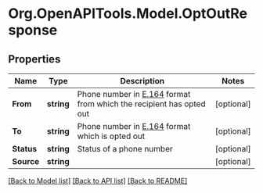 
# Org.OpenAPITools.Model.OptOutResponse

## Properties

Name | Type | Description | Notes
------------ | ------------- | ------------- | -------------
**From** | **string** | Phone number in [E.164](https://www.itu.int/rec/T-REC-E.164-201011-I) format from which the recipient has opted out | [optional] 
**To** | **string** | Phone number in [E.164](https://www.itu.int/rec/T-REC-E.164-201011-I) format which is opted out | [optional] 
**Status** | **string** | Status of a phone number | [optional] 
**Source** | **string** |  | [optional] 

[[Back to Model list]](../README.md#documentation-for-models)
[[Back to API list]](../README.md#documentation-for-api-endpoints)
[[Back to README]](../README.md)

